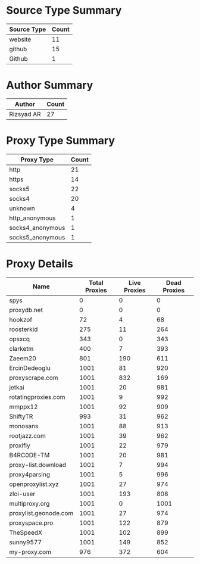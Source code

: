 # Source Type Summary

| Source Type | Count |
|-------------|-------|
| website | 11 |
| github | 15 |
| Github | 1 |


# Author Summary

| Author | Count |
|--------|-------|
| Rizsyad AR | 27 |


# Proxy Type Summary

| Proxy Type | Count |
|------------|-------|
| http | 21 |
| https | 14 |
| socks5 | 22 |
| socks4 | 20 |
| unknown | 4 |
| http_anonymous | 1 |
| socks4_anonymous | 1 |
| socks5_anonymous | 1 |


# Proxy Details

| Name | Total Proxies | Live Proxies | Dead Proxies |
|------|---------------|--------------|---------------|
| spys | 0 | 0 | 0 |
| proxydb.net | 0 | 0 | 0 |
| hookzof | 72 | 4 | 68 |
| roosterkid | 275 | 11 | 264 |
| opsxcq | 343 | 0 | 343 |
| clarketm | 400 | 7 | 393 |
| Zaeem20 | 801 | 190 | 611 |
| ErcinDedeoglu | 1001 | 81 | 920 |
| proxyscrape.com | 1001 | 832 | 169 |
| jetkai | 1001 | 20 | 981 |
| rotatingproxies.com | 1001 | 9 | 992 |
| mmppx12 | 1001 | 92 | 909 |
| ShiftyTR | 993 | 31 | 962 |
| monosans | 1001 | 88 | 913 |
| rootjazz.com | 1001 | 39 | 962 |
| proxifly | 1001 | 22 | 979 |
| B4RC0DE-TM | 1001 | 20 | 981 |
| proxy-list.download | 1001 | 7 | 994 |
| proxy4parsing | 1001 | 5 | 996 |
| openproxylist.xyz | 1001 | 27 | 974 |
| zloi-user | 1001 | 193 | 808 |
| multiproxy.org | 1001 | 0 | 1001 |
| proxylist.geonode.com | 1001 | 27 | 974 |
| proxyspace.pro | 1001 | 122 | 879 |
| TheSpeedX | 1001 | 102 | 899 |
| sunny9577 | 1001 | 149 | 852 |
| my-proxy.com | 976 | 372 | 604 |
